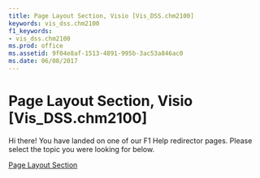 ```yaml
---
title: Page Layout Section, Visio [Vis_DSS.chm2100]
keywords: vis_dss.chm2100
f1_keywords:
- vis_dss.chm2100
ms.prod: office
ms.assetid: 9f04e8af-1513-4891-995b-3ac53a846ac0
ms.date: 06/08/2017
---
```



# Page Layout Section, Visio [Vis_DSS.chm2100]

Hi there! You have landed on one of our F1 Help redirector pages. Please select the topic you were looking for below.

[Page Layout Section](http://msdn.microsoft.com/library/ed47c690-f874-498c-1fbc-61fc49309ea5%28Office.15%29.aspx)

